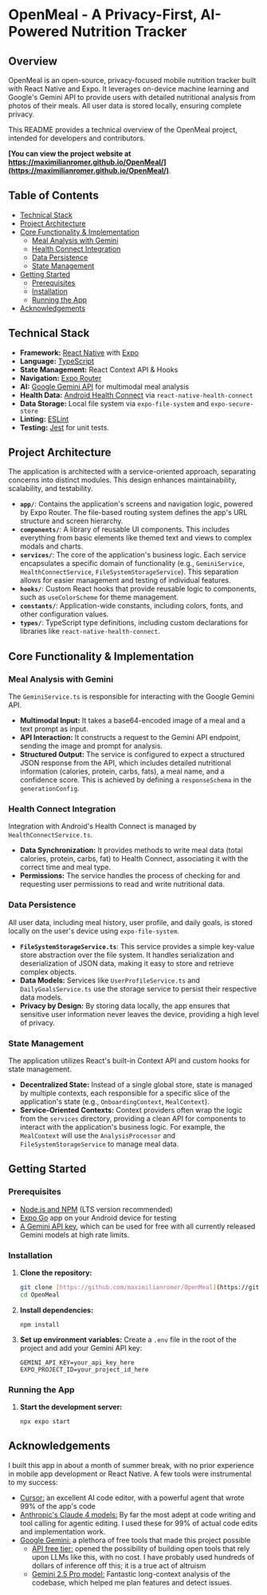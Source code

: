 
# OpenMeal - A Privacy-First, AI-Powered Nutrition Tracker

## Overview

OpenMeal is an open-source, privacy-focused mobile nutrition tracker built with React Native and Expo. It leverages on-device machine learning and Google's Gemini API to provide users with detailed nutritional analysis from photos of their meals. All user data is stored locally, ensuring complete privacy.

This README provides a technical overview of the OpenMeal project, intended for developers and contributors.

**[You can view the project website at https://maximilianromer.github.io/OpenMeal/](https://maximilianromer.github.io/OpenMeal/)**.

## Table of Contents

- [Technical Stack](#technical-stack)
- [Project Architecture](#project-architecture)
- [Core Functionality & Implementation](#core-functionality--implementation)
  - [Meal Analysis with Gemini](#meal-analysis-with-gemini)
  - [Health Connect Integration](#health-connect-integration)
  - [Data Persistence](#data-persistence)
  - [State Management](#state-management)
- [Getting Started](#getting-started)
  - [Prerequisites](#prerequisites)
  - [Installation](#installation)
  - [Running the App](#running-the-app)
- [Acknowledgements](#Acknowledgements)

## Technical Stack

- **Framework:** [React Native](https://reactnative.dev/) with [Expo](https://expo.dev/)
- **Language:** [TypeScript](https://www.typescriptlang.org/)
- **State Management:** React Context API & Hooks
- **Navigation:** [Expo Router](https://docs.expo.dev/router/introduction/)
- **AI:** [Google Gemini API](https://ai.google.dev/) for multimodal meal analysis
- **Health Data:** [Android Health Connect](https://developer.android.com/health-and-fitness/guides/health-connect) via `react-native-health-connect`
- **Data Storage:** Local file system via `expo-file-system` and `expo-secure-store`
- **Linting:** [ESLint](https://eslint.org/)
- **Testing:** [Jest](https://jestjs.io/) for unit tests.

## Project Architecture

The application is architected with a service-oriented approach, separating concerns into distinct modules. This design enhances maintainability, scalability, and testability.

-   **`app/`**: Contains the application's screens and navigation logic, powered by Expo Router. The file-based routing system defines the app's URL structure and screen hierarchy.
-   **`components/`**: A library of reusable UI components. This includes everything from basic elements like themed text and views to complex modals and charts.
-   **`services/`**: The core of the application's business logic. Each service encapsulates a specific domain of functionality (e.g., `GeminiService`, `HealthConnectService`, `FileSystemStorageService`). This separation allows for easier management and testing of individual features.
-   **`hooks/`**: Custom React hooks that provide reusable logic to components, such as `useColorScheme` for theme management.
-   **`constants/`**: Application-wide constants, including colors, fonts, and other configuration values.
-   **`types/`**: TypeScript type definitions, including custom declarations for libraries like `react-native-health-connect`.

## Core Functionality & Implementation

### Meal Analysis with Gemini

The `GeminiService.ts` is responsible for interacting with the Google Gemini API.

-   **Multimodal Input:** It takes a base64-encoded image of a meal and a text prompt as input.
-   **API Interaction:** It constructs a request to the Gemini API endpoint, sending the image and prompt for analysis.
-   **Structured Output:** The service is configured to expect a structured JSON response from the API, which includes detailed nutritional information (calories, protein, carbs, fats), a meal name, and a confidence score. This is achieved by defining a `responseSchema` in the `generationConfig`.

### Health Connect Integration

Integration with Android's Health Connect is managed by `HealthConnectService.ts`.

-   **Data Synchronization:** It provides methods to write meal data (total calories, protein, carbs, fat) to Health Connect, associating it with the correct time and meal type.
-   **Permissions:** The service handles the process of checking for and requesting user permissions to read and write nutritional data.

### Data Persistence

All user data, including meal history, user profile, and daily goals, is stored locally on the user's device using `expo-file-system`.

-   **`FileSystemStorageService.ts`**: This service provides a simple key-value store abstraction over the file system. It handles serialization and deserialization of JSON data, making it easy to store and retrieve complex objects.
-   **Data Models:** Services like `UserProfileService.ts` and `DailyGoalsService.ts` use the storage service to persist their respective data models.
-   **Privacy by Design:** By storing data locally, the app ensures that sensitive user information never leaves the device, providing a high level of privacy.

### State Management

The application utilizes React's built-in Context API and custom hooks for state management.

-   **Decentralized State:** Instead of a single global store, state is managed by multiple contexts, each responsible for a specific slice of the application's state (e.g., `OnboardingContext`, `MealContext`).
-   **Service-Oriented Contexts:** Context providers often wrap the logic from the `services` directory, providing a clean API for components to interact with the application's business logic. For example, the `MealContext` will use the `AnalysisProcessor` and `FileSystemStorageService` to manage meal data.

## Getting Started

### Prerequisites

-   [Node.js and NPM](https://nodejs.org/en/) (LTS version recommended)
-   [Expo Go](https://expo.dev/go) app on your Android device for testing
-   [A Gemini API key](https://aistudio.google.com/apikey), which can be used for free with all currently released Gemini models at high rate limits.

### Installation

1.  **Clone the repository:**
    ```bash
    git clone [https://github.com/maximilianromer/OpenMeal](https://github.com/maximilianromer/OpenMeal.git)
    cd OpenMeal
    ```

2.  **Install dependencies:**
    ```
    npm install
    ```

3.  **Set up environment variables:**
    Create a `.env` file in the root of the project and add your Gemini API key:
    ```
    GEMINI_API_KEY=your_api_key_here
    EXPO_PROJECT_ID=your_project_id_here
    ```

### Running the App

1.  **Start the development server:**
    ```
    npx expo start
    ```

## Acknowledgements
I built this app in about a month of summer break, with no prior experience in mobile app development or React Native. A few tools were instrumental to my success:
 - [Cursor:](https://cursor.com/) an excellent AI code editor, with a powerful agent that wrote 99% of the app's code
 - [Anthropic's Claude 4 models:](https://www.anthropic.com/) By far the most adept at code writing and tool calling for agentic editing. I used these for 99% of actual code edits and implementation work.
 - [Google Gemini:](https://deepmind.google/) a plethora of free tools that made this project possible
	 - [API free tier:](https://ai.google.dev/gemini-api/docs/pricing) opened the possibility of building open tools that rely upon LLMs like this, with no cost. I have probably used hundreds of dollars of inference off this; it is a true act of altruism
	 - [Gemini 2.5 Pro model:](https://aistudio.google.com/) Fantastic long-context analysis of the codebase, which helped me plan features and detect issues.
